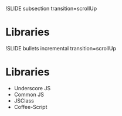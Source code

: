 !SLIDE subsection transition=scrollUp

# Libraries #

!SLIDE bullets incremental transition=scrollUp
# Libraries #

* Underscore JS
* Common JS
* JSClass
* Coffee-Script

